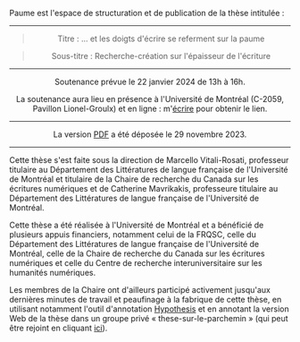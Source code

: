 
Paume est l'espace de structuration et de publication de la thèse intitulée :

<center>

---

> Titre : ... et les doigts d'écrire se referment sur la paume

> Sous-titre : Recherche-création sur l'épaisseur de l'écriture

---

Soutenance prévue le 22 janvier 2024 de 13h à 16h. 

La soutenance aura lieu en présence à l'Université de Montréal (C-2059, Pavillon Lionel-Groulx) et en ligne : m'[écrire](mailto:margot.mellet@umontreal.ca) pour obtenir le lien. 

---

La version [PDF](/document/TheseMellet.pdf) a été déposée le 29 novembre 2023. 

----

</center>

Cette thèse s'est faite sous la direction de Marcello Vitali-Rosati, professeur titulaire au Département des Littératures de langue française de l'Université de Montréal et titulaire de la Chaire de recherche du Canada sur les écritures numériques et de Catherine Mavrikakis, professeure titulaire au Département des Littératures de langue française de l'Université de Montréal.

Cette thèse a été réalisée à l'Université de Montréal et a bénéficié de plusieurs appuis financiers, notamment celui de la FRQSC, celle du Département des Littératures de langue française de l'Université de Montréal, celle de la Chaire de recherche du Canada sur les écritures numériques et celle du Centre de recherche interuniversitaire sur les humanités numériques. 

Les membres de la Chaire ont d'ailleurs participé activement jusqu'aux dernières minutes de travail et peaufinage à la fabrique de cette thèse, en utilisant notamment l'outil d'annotation [Hypothesis](https://web.hypothes.is/) et en annotant la version Web de la thèse dans un groupe privé « these-sur-le-parchemin » (qui peut être rejoint en cliquant [ici](https://hypothes.is/groups/W2jobyK5/these-sur-le-parchemin)).

